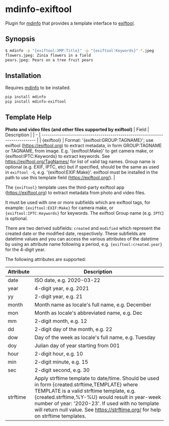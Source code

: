 # mdinfo-exiftool

Plugin for [mdinfo](https://github.com/RhetTbull/mdinfo) that provides a template interface to [exiftool](https://exiftool.org/).

## Synopsis

```bash
$ mdinfo -p "{exiftool:XMP:Title}" -p "{exiftool:Keywords}" *.jpeg
flowers.jpeg: Zinia flowers in a field
pears.jpeg: Pears on a tree fruit pears
```

## Installation

Requires [mdinfo](https://github.com/RhetTbull/mdinfo) to be installed.

```bash
pip install mdinfo
pip install mdinfo-exiftool
```

## Template Help

<!-- [[[cog
import cog
from mdinfo_exiftool import get_markdown_help 
cog.out(
    "\n{}\n".format(get_markdown_help())
)
]]] -->

**Photo and video files (and other files supported by exiftool)**
| Field | Description                                                                 |
| - | --------------------------------------------------------------------------- |
| {exiftool} | Format: '{exiftool:GROUP:TAGNAME}'; use exiftool (https://exiftool.org) to extract metadata, in form GROUP:TAGNAME or TAGNAME, from image. E.g. '{exiftool:Make}' to get camera make, or {exiftool:IPTC:Keywords} to extract keywords. See https://exiftool.org/TagNames/ for list of valid tag names.  Group name is optional (e.g. EXIF, IPTC, etc) but if specified, should be the same as used in `exiftool -G`, e.g. '{exiftool:EXIF:Make}'. exiftool must be installed in the path to use this template field (https://exiftool.org/). |


The `{exiftool}` template uses the third-party exiftool app (https://exiftool.org) to extract metadata from photo and video files.

It must be used with one or more subfields which are exiftool tags, for example: `{exiftool:EXIF:Make}` for camera make,
or `{exiftool:IPTC:Keywords}` for keywords. The exiftool Group name (e.g. `IPTC`) is optional.

There are two derived subfields: `created` and `modified` which represent the created date or the modified date, respectively.
These subfields are datetime values and you can access the various attributes of the datetime by using an
attribute name following a period, e.g. `{exiftool:created.year}` for the 4-digit year.

The following attributes are supported:


| Attribute | Description                                                               |
| -- | ------------------------------------------------------------------------- |
| date | ISO date, e.g. 2020-03-22                                                 |
| year | 4-digit year, e.g. 2021                                                   |
| yy | 2-digit year, e.g. 21                                                     |
| month | Month name as locale's full name, e.g. December                           |
| mon | Month as locale's abbreviated name, e.g. Dec                              |
| mm | 2-digit month, e.g. 12                                                    |
| dd | 2-digit day of the month, e.g. 22                                         |
| dow | Day of the week as locale's full name, e.g. Tuesday                       |
| doy | Julian day of year starting from 001                                      |
| hour | 2-digit hour, e.g. 10                                                     |
| min | 2-digit minute, e.g. 15                                                   |
| sec | 2-digit second, e.g. 30                                                   |
| strftime | Apply strftime template to date/time. Should be used in form {created.strftime,TEMPLATE} where TEMPLATE is a valid strftime template, e.g. {created.strftime,%Y-%U} would result in year-week number of year: '2020-23'. If used with no template will return null value. See https://strftime.org/ for help on strftime templates. |


<!-- [[[end]]] -->